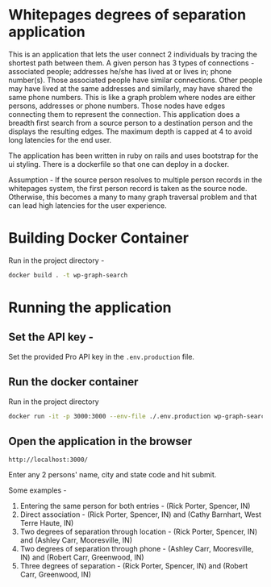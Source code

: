 # Whitepages degrees of separation application

This is an application that lets the user connect 2 individuals by tracing the shortest path between them. A given person has 3 types of connections - associated people; addresses he/she has lived at or lives in; phone number(s). Those associated people have similar connections. Other people may have lived at the same addresses and similarly, may have shared the same phone numbers. This is like a graph problem where nodes are either persons, addresses or phone numbers. Those nodes have edges connecting them to represent the connection. This application does a breadth first search from a source person to a destination person and the displays the resulting edges. The maximum depth is capped at 4 to avoid long latencies for the end user. 

The application has been written in ruby on rails and uses bootstrap for the ui styling. There is a dockerfile so that one can deploy in a docker. 

Assumption - If the source person resolves to multiple person records in the whitepages system, the first person record is taken as the source node. Otherwise, this becomes a many to many graph traversal problem and that can lead high latencies for the user experience. 


# Building Docker Container

Run in the project directory - 

```bash
docker build . -t wp-graph-search
```

# Running the application

## Set the API key - 

Set the provided Pro API key in the `.env.production` file.

## Run the docker container

Run in the project directory

```bash
docker run -it -p 3000:3000 --env-file ./.env.production wp-graph-search:latest
```

## Open the application in the browser

```
http://localhost:3000/
```

Enter any 2 persons' name, city and state code and hit submit. 

Some examples -
1. Entering the same person for both entries - (Rick Porter, Spencer, IN)
2. Direct association - (Rick Porter, Spencer, IN) and (Cathy Barnhart, West Terre Haute, IN)
3. Two degrees of separation through location - (Rick Porter, Spencer, IN) and (Ashley Carr, Mooresville, IN)
4. Two degrees of separation through phone - (Ashley Carr, Mooresville, IN) and (Robert Carr, Greenwood, IN)
5. Three degrees of separation - (Rick Porter, Spencer, IN) and (Robert Carr, Greenwood, IN)
